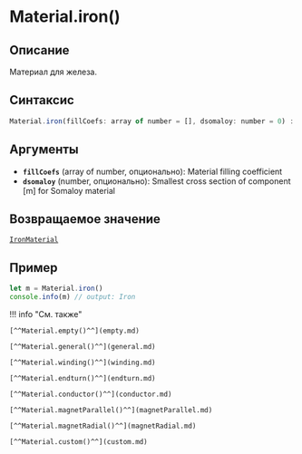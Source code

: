 # Material.iron()

## Описание
Материал для железа.

## Синтаксис
```javascript
Material.iron(fillCoefs: array of number = [], dsomaloy: number = 0) : IronMaterial
``` 

## Аргументы
- **`fillCoefs`** (array of number, опционально): Material filling coefficient
- **`dsomaloy`** (number, опционально): Smallest cross section of component [m] for Somaloy material
    
## Возвращаемое значение
[`IronMaterial`](./../../../types/materials/IronMaterial/_index.md)

## Пример
``` javascript linenums="1"
let m = Material.iron()
console.info(m) // output: Iron
``` 

!!! info "См. также"

    [^^Material.empty()^^](empty.md)

    [^^Material.general()^^](general.md)

    [^^Material.winding()^^](winding.md)

    [^^Material.endturn()^^](endturn.md)

    [^^Material.conductor()^^](conductor.md)

    [^^Material.magnetParallel()^^](magnetParallel.md)

    [^^Material.magnetRadial()^^](magnetRadial.md)
    
    [^^Material.custom()^^](custom.md)
